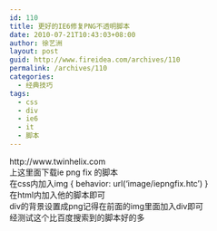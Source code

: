 ```yaml
---
id: 110
title: 更好的IE6修复PNG不透明脚本
date: 2010-07-21T10:43:03+08:00
author: 徐艺洲
layout: post
guid: http://www.fireidea.com/archives/110
permalink: /archives/110
categories:
  - 经典技巧
tags:
  - css
  - div
  - ie6
  - it
  - 脚本
---
```

<div id="sina_keyword_ad_area2" class="articalContent   ">
  http://www.twinhelix.com<br />上这里面下载ie png fix 的脚本<br />在css内加入img { behavior: url(&#8216;image/iepngfix.htc&#8217;) }<br />在html内加入他的脚本即可<br />div的背景设置成png记得在前面的img里面加入div即可<br />经测试这个比百度搜索到的脚本好的多</p>